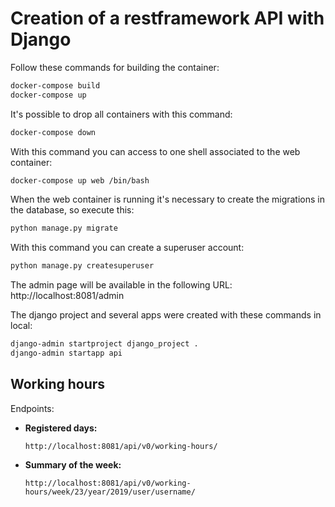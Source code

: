 # Creation of a restframework API with Django


Follow these commands for building the container:

```bash
docker-compose build
docker-compose up
```

It's possible to drop all containers with this command:

```bash
docker-compose down
```

With this command you can access to one shell associated to the web container: 

```bash
docker-compose up web /bin/bash
```


When the web container is running it's necessary to create the migrations in
the database, so execute this:
```bash
python manage.py migrate
```

With this command you can create a superuser account:
```bash
python manage.py createsuperuser
```

The admin page will be available in the following URL:
http://localhost:8081/admin

The django project and several apps were created with
these commands in local:

```bash
django-admin startproject django_project .
django-admin startapp api
```

## Working hours

Endpoints: 
  - **Registered days:** 
  
        http://localhost:8081/api/v0/working-hours/
  - **Summary of the week:**
  
        http://localhost:8081/api/v0/working-hours/week/23/year/2019/user/username/